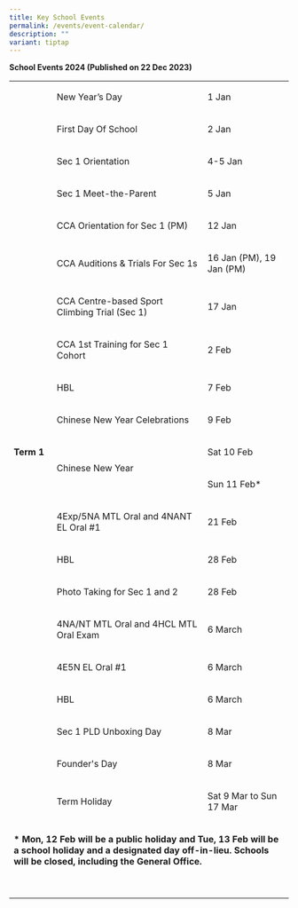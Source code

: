 ```yaml
---
title: Key School Events
permalink: /events/event-calendar/
description: ""
variant: tiptap
---
```

<p><strong>School Events 2024 (Published on 22 Dec 2023)</strong></p><p></p><table><tbody><tr><td rowspan="21" colspan="1"><p><strong>Term 1</strong></p></td><td rowspan="1" colspan="1"><p>New Year’s Day</p></td><td rowspan="1" colspan="1"><p>1 Jan</p></td></tr><tr><td rowspan="1" colspan="1"><p>First Day Of School</p></td><td rowspan="1" colspan="1"><p>2 Jan</p></td></tr><tr><td rowspan="1" colspan="1"><p>Sec 1 Orientation</p></td><td rowspan="1" colspan="1"><p>4-5 Jan</p></td></tr><tr><td rowspan="1" colspan="1"><p>Sec 1 Meet-the-Parent</p></td><td rowspan="1" colspan="1"><p>5 Jan</p></td></tr><tr><td rowspan="1" colspan="1"><p>CCA Orientation for Sec 1 (PM)</p></td><td rowspan="1" colspan="1"><p>12 Jan</p></td></tr><tr><td rowspan="1" colspan="1"><p>CCA Auditions &amp; Trials For Sec 1s</p></td><td rowspan="1" colspan="1"><p>16 Jan (PM), 19 Jan (PM)</p></td></tr><tr><td rowspan="1" colspan="1"><p>CCA Centre-based Sport Climbing Trial (Sec 1)</p></td><td rowspan="1" colspan="1"><p>17 Jan</p></td></tr><tr><td rowspan="1" colspan="1"><p>CCA 1st Training for Sec 1 Cohort</p></td><td rowspan="1" colspan="1"><p>2 Feb</p></td></tr><tr><td rowspan="1" colspan="1"><p>HBL</p></td><td rowspan="1" colspan="1"><p>7 Feb</p></td></tr><tr><td rowspan="1" colspan="1"><p>Chinese New Year Celebrations</p></td><td rowspan="1" colspan="1"><p>9 Feb</p></td></tr><tr><td rowspan="2" colspan="1"><p>Chinese New Year</p></td><td rowspan="1" colspan="1"><p>Sat 10 Feb</p></td></tr><tr><td rowspan="1" colspan="1"><p>Sun 11 Feb*</p></td></tr><tr><td rowspan="1" colspan="1"><p>4Exp/5NA MTL Oral and 4NANT EL Oral #1</p></td><td rowspan="1" colspan="1"><p>21 Feb</p></td></tr><tr><td rowspan="1" colspan="1"><p>HBL</p></td><td rowspan="1" colspan="1"><p>28 Feb</p></td></tr><tr><td rowspan="1" colspan="1"><p>Photo Taking for Sec 1 and 2</p></td><td rowspan="1" colspan="1"><p>28 Feb</p></td></tr><tr><td rowspan="1" colspan="1"><p>4NA/NT MTL Oral and 4HCL MTL Oral Exam</p></td><td rowspan="1" colspan="1"><p>6 March</p></td></tr><tr><td rowspan="1" colspan="1"><p>4E5N EL Oral #1</p></td><td rowspan="1" colspan="1"><p>6 March</p></td></tr><tr><td rowspan="1" colspan="1"><p>HBL</p></td><td rowspan="1" colspan="1"><p>6 March</p></td></tr><tr><td rowspan="1" colspan="1"><p>Sec 1 PLD Unboxing Day</p></td><td rowspan="1" colspan="1"><p>8 Mar</p></td></tr><tr><td rowspan="1" colspan="1"><p>Founder's Day</p></td><td rowspan="1" colspan="1"><p>8 Mar</p></td></tr><tr><td rowspan="1" colspan="1"><p>Term Holiday</p></td><td rowspan="1" colspan="1"><p>Sat 9 Mar to Sun 17 Mar</p></td></tr><tr><td rowspan="1" colspan="3"><p><strong>* Mon, 12 Feb will be a public holiday and Tue, 13 Feb will be a school holiday and a designated day off-in-lieu. Schools will be closed, including the General Office.</strong></p><p><strong>&nbsp;</strong></p></td></tr></tbody></table><p><strong>&nbsp;</strong></p>